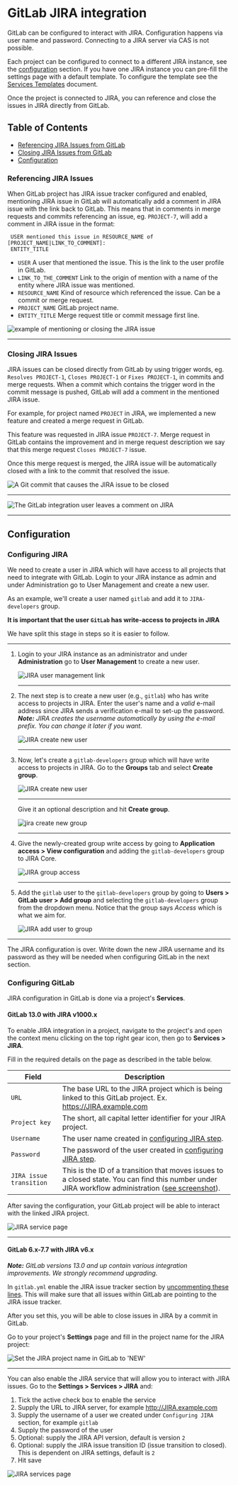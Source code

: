 # GitLab JIRA integration

GitLab can be configured to interact with JIRA. Configuration happens via
user name and password. Connecting to a JIRA server via CAS is not possible.

Each project can be configured to connect to a different JIRA instance, see the
[configuration](#configuration) section. If you have one JIRA instance you can
pre-fill the settings page with a default template. To configure the template
see the [Services Templates][services-templates] document.

Once the project is connected to JIRA, you can reference and close the issues
in JIRA directly from GitLab.

## Table of Contents
* [Referencing JIRA Issues from GitLab](#referencing-JIRA-issues)
* [Closing JIRA Issues from GitLab](#closing-JIRA-issues)
* [Configuration](#configuration)

### Referencing JIRA Issues

When GitLab project has JIRA issue tracker configured and enabled, mentioning
JIRA issue in GitLab will automatically add a comment in JIRA issue with the
link back to GitLab. This means that in comments in merge requests and commits
referencing an issue, eg. `PROJECT-7`, will add a comment in JIRA issue in the
format:

```
 USER mentioned this issue in RESOURCE_NAME of [PROJECT_NAME|LINK_TO_COMMENT]:
 ENTITY_TITLE
```

* `USER` A user that mentioned the issue. This is the link to the user profile in GitLab.
* `LINK_TO_THE_COMMENT` Link to the origin of mention with a name of the entity where JIRA issue was mentioned.
* `RESOURCE_NAME` Kind of resource which referenced the issue. Can be a commit or merge request.
* `PROJECT_NAME` GitLab project name.
* `ENTITY_TITLE` Merge request title or commit message first line.

![example of mentioning or closing the JIRA issue](img/jira_issue_reference.png)

---

### Closing JIRA Issues

JIRA issues can be closed directly from GitLab by using trigger words, eg.
`Resolves PROJECT-1`, `Closes PROJECT-1` or `Fixes PROJECT-1`, in commits and
merge requests. When a commit which contains the trigger word in the commit
message is pushed, GitLab will add a comment in the mentioned JIRA issue.

For example, for project named `PROJECT` in JIRA, we implemented a new feature
and created a merge request in GitLab.

This feature was requested in JIRA issue `PROJECT-7`. Merge request in GitLab
contains the improvement and in merge request description we say that this
merge request `Closes PROJECT-7` issue.

Once this merge request is merged, the JIRA issue will be automatically closed
with a link to the commit that resolved the issue.

![A Git commit that causes the JIRA issue to be closed](img/jira_merge_request_close.png)

---

![The GitLab integration user leaves a comment on JIRA](img/jira_service_close_issue.png)

---

## Configuration

### Configuring JIRA

We need to create a user in JIRA which will have access to all projects that
need to integrate with GitLab. Login to your JIRA instance as admin and under
Administration go to User Management and create a new user.

As an example, we'll create a user named `gitlab` and add it to `JIRA-developers`
group.

**It is important that the user `GitLab` has write-access to projects in JIRA**

We have split this stage in steps so it is easier to follow.

---

1. Login to your JIRA instance as an administrator and under **Administration**
   go to **User Management** to create a new user.

     ![JIRA user management link](img/jira_user_management_link.png)

     ---

1. The next step is to create a new user (e.g., `gitlab`) who has write access
   to projects in JIRA. Enter the user's name and a _valid_ e-mail address
   since JIRA sends a verification e-mail to set-up the password.
   _**Note:** JIRA creates the username automatically by using the e-mail
   prefix. You can change it later if you want._

     ![JIRA create new user](img/jira_create_new_user.png)

     ---

1. Now, let's create a `gitlab-developers` group which will have write access
   to projects in JIRA. Go to the **Groups** tab and select **Create group**.

     ![JIRA create new user](img/jira_create_new_group.png)

     ---

     Give it an optional description and hit **Create group**.

     ![jira create new group](img/jira_create_new_group_name.png)

     ---

1. Give the newly-created group write access by going to
   **Application access > View configuration** and adding the `gitlab-developers`
   group to JIRA Core.

     ![JIRA group access](img/jira_group_access.png)

     ---

1. Add the `gitlab` user to the `gitlab-developers` group by going to
   **Users > GitLab user > Add group** and selecting the `gitlab-developers`
   group from the dropdown menu. Notice that the group says _Access_ which is
   what we aim for.

     ![JIRA add user to group](img/jira_add_user_to_group.png)

---

The JIRA configuration is over. Write down the new JIRA username and its
password as they will be needed when configuring GitLab in the next section.

### Configuring GitLab

JIRA configuration in GitLab is done via a project's **Services**.

#### GitLab 13.0 with JIRA v1000.x

To enable JIRA integration in a project, navigate to the project's
and open the context menu clicking on the top right gear icon, then go to
**Services > JIRA**.

Fill in the required details on the page as described in the table below.

| Field | Description |
| ----- | ----------- |
| `URL` | The base URL to the JIRA project which is being linked to this GitLab project. Ex. https://JIRA.example.com |
| `Project key` | The short, all capital letter identifier for your JIRA project. |
| `Username` | The user name created in [configuring JIRA step](#configuring-JIRA). |
| `Password` |The password of the user created in [configuring JIRA step](#configuring-JIRA). |
| `JIRA issue transition` | This is the ID of a transition that moves issues to a closed state. You can find this number under JIRA workflow administration ([see screenshot](img/jira_workflow_screenshot.png)). |

After saving the configuration, your GitLab project will be able to interact
with the linked JIRA project.

![JIRA service page](img/jira_service_page.png)

---

#### GitLab 6.x-7.7 with JIRA v6.x

_**Note:** GitLab versions 13.0 and up contain various integration improvements.
We strongly recommend upgrading._

In `gitlab.yml` enable the JIRA issue tracker section by
[uncommenting these lines][JIRA-gitlab-yml]. This will make sure that all
issues within GitLab are pointing to the JIRA issue tracker.

After you set this, you will be able to close issues in JIRA by a commit in
GitLab.

Go to your project's **Settings** page and fill in the project name for the
JIRA project:

![Set the JIRA project name in GitLab to 'NEW'](img/jira_project_name.png)

---

You can also enable the JIRA service that will allow you to interact with JIRA
issues. Go to the **Settings > Services > JIRA** and:

1. Tick the active check box to enable the service
1. Supply the URL to JIRA server, for example http://JIRA.example.com
1. Supply the username of a user we created under `Configuring JIRA` section,
   for example `gitlab`
1. Supply the password of the user
1. Optional: supply the JIRA API version, default is version `2`
1. Optional: supply the JIRA issue transition ID (issue transition to closed).
   This is dependent on JIRA settings, default is `2`
1. Hit save


![JIRA services page](img/jira_service.png)

[services-templates]: ../project_services/services_templates.md
[JIRA-gitlab-yml]: https://gitlab.com/subscribers/gitlab-ee/blob/6-8-stable-ee/config/gitlab.yml.example#L111-115
